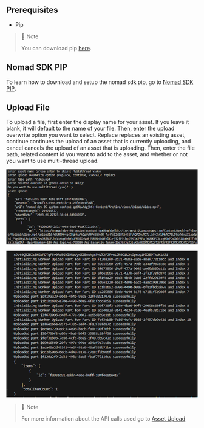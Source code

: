 ## Prerequisites

- Pip

> 📘 Note
> 
> You can download pip [here](https://pip.pypa.io/en/stable/installation/).

## Nomad SDK PIP

To learn how to download and setup the nomad sdk pip, go to [Nomad SDK PIP](https://github.com/Nomad-Media/nomad-sdk/tree/main/nomad-sdk-pip).

## Upload File

To upload a file, first enter the display name for your asset. If you leave it blank, it will default to the name of your file. Then, enter the upload overwrite option you want to select. Replace replaces an existing asset, continue continues the upload of an asset that is currently uploading, and cancel cancels the upload of an asset that is uploading. Then, enter the file path, related content id you want to add to the asset, and whether or not you want to use multi-thread upload.

![](images/upload-asset.png)

![](images/upload-asset-2.png)

> 📘 Note
> 
> For more information about the API calls used go to [Asset Upload](ref:asset-upload)